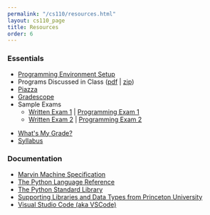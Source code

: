 ```yaml
---
permalink: "/cs110/resources.html"
layout: cs110_page
title: Resources
order: 6
---
```


### Essentials

- [Programming Environment Setup](programming_environment.html)
- Programs Discussed in Class ([pdf](https://www.cs.umb.edu/~siyer/teaching/ipp.pdf) \| [zip](https://www.cs.umb.edu/~siyer/teaching/ipp.zip))
- [Piazza](https://piazza.com/umb/spring2025/cs110)
- [Gradescope](https://gradescope.com/)
- Sample Exams
  - [Written Exam 1](https://www.cs.umb.edu/~siyer/teaching/cs110/cs110_sample_we1.pdf) \| [Programming Exam 1](https://www.cs.umb.edu/~siyer/teaching/cs110/cs110_sample_pe1.pdf)
  - [Written Exam 2](https://www.cs.umb.edu/~siyer/teaching/cs110/cs110_sample_we2.pdf) \| [Programming Exam 2](https://www.cs.umb.edu/~siyer/teaching/cs110/cs110_sample_pe2.pdf)
<!-- - [Math Tutorial](https://www.cs.umb.edu/~siyer/teaching/math_tutorial.pdf) -->
<!-- - [Command-line Tutorial](https://www.cs.umb.edu/~siyer/teaching/cmdline_tutorial.pdf) -->
- [What's My Grade?](grade.html)
- [Syllabus](https://www.cs.umb.edu/~siyer/teaching/cs110/cs110_syllabus.pdf)
  
### Documentation

- [Marvin Machine Specification](https://www.cs.umb.edu/~siyer/teaching/marvinspec.pdf)
- [The Python Language Reference](https://docs.python.org/3/reference/index.html)
- [The Python Standard Library](https://docs.python.org/3/library/index.html)
- [Supporting Libraries and Data Types from Princeton University](https://www.cs.umb.edu/~siyer/teaching/stdlib-python.pdf)
- [Visual Studio Code (aka VSCode)](https://code.visualstudio.com/Docs)

